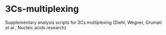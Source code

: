 # 3Cs-multiplexing
Supplementary analysis scripts for 3Cs multiplexing (Diehl, Wegner, Grumati et al., Nucleic acids research)
